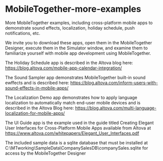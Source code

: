 # MobileTogether-more-examples
More MobileTogether examples, including cross-platform mobile apps to demonstrate sound effects, localization, holiday schedule, push notifications, etc. 

We invite you to download these apps, open them in the MobileTogether Designer, execute them in the Simulator window, and examine them to familiarize yourself with mobile app development using MobileTogether.

The Holiday Schedule app is described in the Altova blog here: https://blog.altova.com/mobile-app-calendar-integration/

The Sound Sampler app demonstrates MobileTogether built-in sound ewffects and is described here: https://blog.altova.com/inform-users-with-sound-effects-in-mobile-apps/

The Localization Demo app demonstrates how to apply language localization to automatically match end-user mobile devices and is described in the Altova Blog here: https://blog.altova.com/multi-language-localization-for-mobile-apps/

The UI Guide app is the example used in the guide titled Creating Elegant User Interfaces for Cross-Platform Mobile Apps available from Altova at https://www.altova.com/whitepapers/Elegant_User_Interfaces.pdf

The included sample data is a sqlite database that must be installed at C:\MTworking\SampleData\CompanySalesDB\companySales.sqlite for access by the MobileTogether Designer

